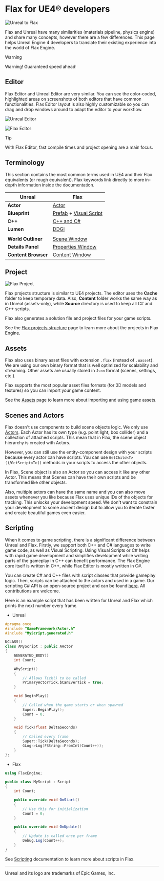 # Flax for UE4® developers

![Unreal to Flax](media/title.jpg)

Flax and Unreal have many similarities (materials pipeline, physics engine) and share many concepts, however there are a few differences. This page helps Unreal Engine 4 developers to translate their existing experience into the world of Flax Engine.

> [!Warning]
> Warning! Guaranteed speed ahead!

## Editor

Flax Editor and Unreal Editor are very similar. You can see the color-coded, highlighted areas on screenshots of both editors that have common functionalities. Flax Editor layout is also highly customizable so you can drag and drop windows around to adapt the editor to your workflow.

![Unreal Editor](media/unreal-layout.png)

![Flax Editor](../media/flax-layout.png)

> [!TIP]
> With Flax Editor, fast compile times and project opening are a main focus.

## Terminology

This section contains the most common terms used in UE4 and their Flax equivalents (or rough equivalent). Flax keywords link directly to more in-depth information inside the documentation.

| Unreal | Flax |
|--------|--------|
| **Actor** | [Actor](../scenes/actors.md) |
| **Blueprint** | [Prefab](../prefabs/index.md) + [Visual Script](../../scripting/visual/index.md) |
| **C++** | [C++ and C#](../../scripting/index.md) |
| **Lumen** | [DDGI](../../graphics/lighting/gi/realtime.md) |
|||
| **World Outliner** | [Scene Window](../../editor/windows/scene-window.md) |
| **Details Panel** | [Properties Window](../../editor/windows/properties-window.md) |
| **Content Browser** | [Content Window](../../editor/windows/content-window.md) |

## Project

![Flax Project](../media/project-structure.png)

Flax projects structure is similar to UE4 projects. The editor uses the **Cache** folder to keep temporary data. Also, **Content** folder works the same way as in Unreal (assets-only), while **Source** directory is used to keep all C# and C\+\+ scripts.

Flax also generates a solution file and project files for your game scripts.

See the [Flax projects structure](../project-structure.md) page to learn more about the projects in Flax Engine.

## Assets

Flax also uses binary asset files with extension `.flax` (instead of `.uasset`). We are using our own binary format that is well optimized for scalability and streaming. Other assets are usually stored in `Json` format (scenes, settings, etc.).

Flax supports the most popular asset files formats (for 3D models and textures) so you can import your game content.

See the [Assets](../assets/index.md) page to learn more about importing and using game assets.

## Scenes and Actors

Flax doesn't use components to build scene objects logic. We only use [Actors](../scenes/actors.md). Each Actor has its own type (e.g. point light, box collider) and a collection of attached scripts. This mean that in Flax, the scene object hierarchy is created with Actors.

However, you can still use the entity-component design with your scripts because every actor can have scripts.
You can use `GetChild<T>()`/`GetScript<T>()` methods in your scripts to access the other objects.

In Flax, Scene object is also an Actor so you can access it like any other Actor. This means that Scenes can have their own scripts and be transformed like other objects.

Also, multiple actors can have the same name and you can also move assets whenever you like because Flax uses unique IDs of the objects for tracking. This unlocks your development speed. We don't want to constrain your development to some ancient design but to allow you to iterate faster and create beautiful games even easier.

## Scripting

When it comes to game scripting, there is a significant difference between Unreal and Flax.
Firstly, we support both C\+\+ and C# languages to write game code, as well as Visual Scripting.
Using Visual Scripts or C# helps with rapid game development and simplifies development while writing parts of the gameplay in C\+\+ can benefit performance.
The Flax Engine core itself is written in C++, while Flax Editor is mostly written in C#.

You can create C# and C\+\+ files with script classes that provide gameplay logic. Then, scripts can be attached to the actors and used in a game. Our scripting C# API is an open-source project and can be found [here](https://github.com/FlaxEngine/FlaxEngine). All contributions are welcome.

Here is an example script that has been written for Unreal and Flax which prints the next number every frame.

* Unreal

```cpp
#pragma once
#include "GameFramework/Actor.h"
#include "MyScript.generated.h"

UCLASS()
class AMyScript : public AActor
{
	GENERATED_BODY()
	int Count;

	AMyScript()
	{
		// Allows Tick() to be called
		PrimaryActorTick.bCanEverTick = true;
	}

	void BeginPlay()
	{
		// Called when the game starts or when spawned
		Super::BeginPlay();
		Count = 0;
	}

	void Tick(float DeltaSeconds)
	{
		// Called every frame
		Super::Tick(DeltaSeconds);
		GLog->Log(FString::FromInt(Count++));
	}
};
```

* Flax

```cs
using FlaxEngine;

public class MyScript : Script
{
	int Count;

	public override void OnStart()
	{
		// Use this for initialization
		Count = 0;
	}

	public override void OnUpdate()
	{
		// Update is called once per frame
		Debug.Log(Count++);
	}
}
```

See [Scripting](../../scripting/index.md) documentation to learn more about scripts in Flax.

<hr>

Unreal and its logo are trademarks of Epic Games, Inc.
